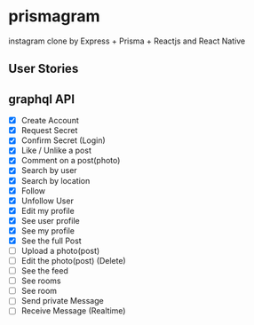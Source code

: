# prismagram
instagram clone by Express + Prisma + Reactjs and React Native

## User Stories

## graphql API
- [x] Create Account
- [x] Request Secret
- [x] Confirm Secret (Login)
- [x] Like / Unlike a post
- [x] Comment on a post(photo)
- [x] Search by user
- [x] Search by location
- [x] Follow 
- [x] Unfollow User
- [x] Edit my profile
- [x] See user profile
- [x] See my profile
- [x] See the full Post
- [ ] Upload a photo(post)
- [ ] Edit the photo(post) (Delete)
- [ ] See the feed
- [ ] See rooms
- [ ] See room
- [ ] Send private Message
- [ ] Receive Message (Realtime)